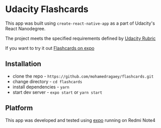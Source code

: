 # Udacity Flashcards

This app was built using `create-react-native-app` as a part of Udacity's React Nanodegree.  

The project meets the specified requirements defined by [Udacity Rubric](https://review.udacity.com/#!/rubrics/1021/view)

If you want to try it out [Flashcards on expo](https://exp.host/@mragaey/Flashcards)
  
## Installation  

* clone the repo - `https://github.com/mohamedragaey/flashcards.git` 
* change directory - `cd flashcards` 
* install dependencies - `yarn`
* start dev server - `expo start` or `yarn start`

## Platform

This app was developed and tested using [expo](https://expo.io/) running on Redmi Note4
 